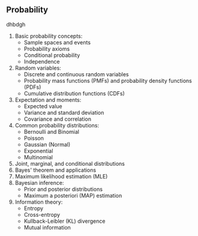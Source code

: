 ## Probability
dhbdgh
1. Basic probability concepts:
   - Sample spaces and events
   - Probability axioms
   - Conditional probability
   - Independence
2. Random variables:
   - Discrete and continuous random variables
   - Probability mass functions (PMFs) and probability density functions (PDFs)
   - Cumulative distribution functions (CDFs)
3. Expectation and moments:
   - Expected value
   - Variance and standard deviation
   - Covariance and correlation
4. Common probability distributions:
   - Bernoulli and Binomial
   - Poisson
   - Gaussian (Normal)
   - Exponential
   - Multinomial
5. Joint, marginal, and conditional distributions
6. Bayes' theorem and applications
7. Maximum likelihood estimation (MLE)
8. Bayesian inference:
   - Prior and posterior distributions
   - Maximum a posteriori (MAP) estimation
9. Information theory:
   - Entropy
   - Cross-entropy
   - Kullback-Leibler (KL) divergence
   - Mutual information
